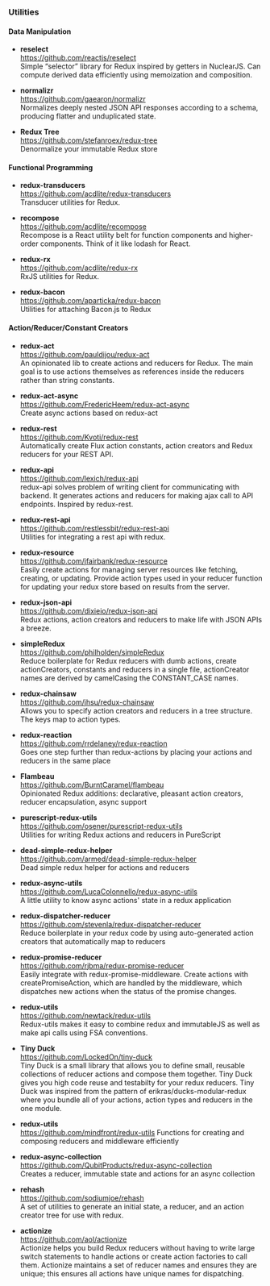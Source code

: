 ### Utilities


#### Data Manipulation
- **reselect**  
  https://github.com/reactjs/reselect  
  Simple “selector” library for Redux inspired by getters in NuclearJS.  Can compute derived data efficiently using memoization and composition.
  
- **normalizr**  
  https://github.com/gaearon/normalizr  
  Normalizes deeply nested JSON API responses according to a schema, producing flatter and unduplicated state.
  
- **Redux Tree**  
  https://github.com/stefanroex/redux-tree  
  Denormalize your immutable Redux store
  
  
#### Functional Programming
  
- **redux-transducers**  
  https://github.com/acdlite/redux-transducers  
  Transducer utilities for Redux.
  
- **recompose**  
  https://github.com/acdlite/recompose  
  Recompose is a React utility belt for function components and higher-order components. Think of it like lodash for React.
  
- **redux-rx**  
  https://github.com/acdlite/redux-rx  
  RxJS utilities for Redux.  
  
- **redux-bacon**  
  https://github.com/aparticka/redux-bacon  
  Utilities for attaching Bacon.js to Redux
  
  
  
#### Action/Reducer/Constant Creators

- **redux-act**  
  https://github.com/pauldijou/redux-act  
  An opinionated lib to create actions and reducers for Redux. The main goal is to use actions themselves as references inside the reducers rather than string constants.
  
- **redux-act-async**  
  https://github.com/FredericHeem/redux-act-async  
  Create async actions based on redux-act

- **redux-rest**  
  https://github.com/Kvoti/redux-rest  
  Automatically create Flux action constants, action creators and Redux reducers for your REST API.
  
- **redux-api**  
  https://github.com/lexich/redux-api  
  redux-api solves problem of writing client for communicating with backend. It generates actions and reducers for making ajax call to API endpoints.  Inspired by redux-rest.
  
- **redux-rest-api**  
  https://github.com/restlessbit/redux-rest-api    
  Utilities for integrating a rest api with redux. 
  
- **redux-resource**  
  https://github.com/jfairbank/redux-resource  
  Easily create actions for managing server resources like fetching, creating, or updating. Provide action types used in your reducer function for updating your redux store based on results from the server.
  
- **redux-json-api**  
  https://github.com/dixieio/redux-json-api  
  Redux actions, action creators and reducers to make life with JSON APIs a breeze.
  
- **simpleRedux**  
  https://github.com/philholden/simpleRedux  
  Reduce boilerplate for Redux reducers with dumb actions, create actionCreators, constants and reducers in a single file, actionCreator names are derived by camelCasing the CONSTANT_CASE names.
  
- **redux-chainsaw**  
  https://github.com/jhsu/redux-chainsaw  
  Allows you to specify action creators and reducers in a tree structure. The keys map to action types.
  
- **redux-reaction**  
  https://github.com/rrdelaney/redux-reaction  
  Goes one step further than redux-actions by placing your actions and reducers in the same place
  
- **Flambeau**  
  https://github.com/BurntCaramel/flambeau  
  Opinionated Redux additions: declarative, pleasant action creators, reducer encapsulation, async support
  
- **purescript-redux-utils**  
  https://github.com/osener/purescript-redux-utils  
  Utilities for writing Redux actions and reducers in PureScript
  
- **dead-simple-redux-helper**  
  https://github.com/armed/dead-simple-redux-helper  
  Dead simple redux helper for actions and reducers
  
- **redux-async-utils**  
  https://github.com/LucaColonnello/redux-async-utils  
  A little utility to know async actions' state in a redux application
  
- **redux-dispatcher-reducer**  
  https://github.com/stevenla/redux-dispatcher-reducer  
  Reduce boilerplate in your redux code by using auto-generated action creators that automatically map to reducers
  
- **redux-promise-reducer**  
  https://github.com/rjbma/redux-promise-reducer  
  Easily integrate with redux-promise-middleware.  Create actions with createPromiseAction, which are handled by the middleware, which dispatches new actions when the status of the promise changes.
  
- **redux-utils**  
  https://github.com/newtack/redux-utils  
  Redux-utils makes it easy to combine redux and immutableJS as well as make api calls using FSA conventions.
  
- **Tiny Duck**  
  https://github.com/LockedOn/tiny-duck  
  Tiny Duck is a small library that allows you to define small, reusable collections of reducer actions and compose them together.  Tiny Duck gives you high code reuse and testabilty for your redux reducers.  Tiny Duck was inspired from the pattern of erikras/ducks-modular-redux where you bundle all of your actions, action types and reducers in the one module.

- **redux-utils**  
  https://github.com/mindfront/redux-utils
  Functions for creating and composing reducers and middleware efficiently
  
- **redux-async-collection**  
  https://github.com/QubitProducts/redux-async-collection  
  Creates a reducer, immutable state and actions for an async collection
  
- **rehash**  
  https://github.com/sodiumjoe/rehash  
  A set of utilities to generate an initial state, a reducer, and an action creator tree for use with redux.

- **actionize**  
  https://github.com/aol/actionize  
  Actionize helps you build Redux reducers without having to write large switch statements to handle actions or create action factories to call them. Actionize maintains a set of reducer names and ensures they are unique; this ensures all actions have unique names for dispatching.
